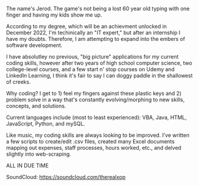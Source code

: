 The name's Jerod. The game's not being a lost 60 year old typing with one finger and having my kids show me up.

According to my degree, which will be an achievment unlocked in December 2022, I'm techinically an "IT expert," but after an internship I have my doubts. Therefore, I am attempting to expand into the embers of software development.

I have absolutley no previous, "big picture" applications for my current coding skills, however after two years of high school computer science, two college-level courses, and a few start n' stop courses on Udemy and LinkedIn Learning, I think it's fair to say I can doggy paddle in the shallowest of creeks.

Why coding? I get to 1) feel my fingers against these plastic keys and 2) problem solve in a way that's constantly evolving/morphing to new skills, concepts, and solutions.

Current languages include (most to least experienced): VBA, Java, HTML, JavaScript, Python, and mySQL.

Like music, my coding skills are always looking to be improved. I've written a few scripts to create/edit .csv files, created many Excel documents mapping out expenses, staff processes, hours worked, etc., and delved slightly into web-scraping.

ALL IN DUE TIME

SoundCloud: https://soundcloud.com/therealxop
